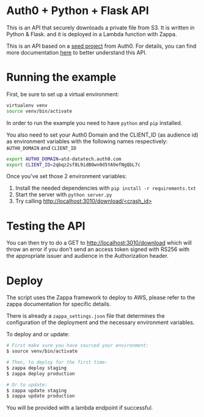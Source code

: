 # Auth0 + Python + Flask API

This is an API that securely downloads a private file from S3. It is written in Python & Flask. and it is deployed in a Lambda function with Zappa.

This is an API based on a [seed project](https://github.com/auth0-samples/auth0-python-web-app/tree/master/01-Login) from Auth0. For details, you can find more documentation [here](https://auth0.com/docs/quickstart/backend/python) to better understand this API.


# Running the example

First, be sure to set up a virtual environment:

```bash
virtualenv venv
source venv/bin/activate
``` 

In order to run the example you need to have `python` and `pip` installed.

You also need to set your Auth0 Domain and the CLIENT_ID (as audience id) as environment variables with the following names respectively: `AUTH0_DOMAIN` and `CLIENT_ID`


```bash
export AUTH0_DOMAIN=atd-datatech.auth0.com
export CLIENT_ID=2qbqz2sf8L9idBOwn0d5YA9efNgQbL7c
```

Once you've set those 2 environment variables:

1. Install the needed dependencies with `pip install -r requirements.txt`
2. Start the server with `python server.py`
3. Try calling [http://localhost:3010/download/<crash_id>](http://localhost:3010/download/)

# Testing the API

You can then try to do a GET to [http://localhost:3010/download](http://localhost:3010/download) which will
throw an error if you don't send an access token signed with RS256 with the appropriate issuer and audience in the
Authorization header. 

# Deploy

The script uses the Zappa framework to deploy to AWS, please refer to the zappa documentation for specific details.

There is already a `zappa_settings.json` file that determines the configuration of the deployment and the necessary environment variables.

To deploy and or update:

```bash
# First make sure you have sourced your environment:
$ source venv/bin/activate

# Then, to deploy for the first time:
$ zappa deploy staging
$ zappa deploy production

# Or to update:
$ zappa update staging
$ zappa update production
```

You will be provided with a lambda endpoint if successful.